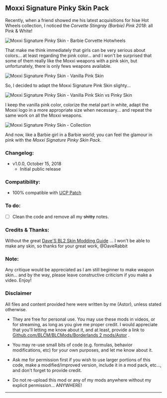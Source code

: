 ## Moxxi Signature Pinky Skin Pack

Recently, when a friend showed me his latest acquisitions for hise Hot Wheels collection, I noticed the *Corvette Stingray (Barbie) Pink 2018*: all Pink & White! 

![Moxxi Signature Pinky Skin - Barbie Corvette Hotwheels](https://imgur.com/q9HC6vU.jpg "Don't worry guys... even if my screen capture show French text, my mods are in English")

That make me think immediately that girls can be very serious about colors... at least regarding the pink color... and I won't be surprised that some of them really like the Moxxi weapons with a pink skin, but unfortunately, there is only fews weapons available.

![Moxxi Signature Pinky Skin - Vanilla Pink Skin](https://imgur.com/MFd8ZMQ.jpg "Don't worry guys... even if my screen capture show French text, my mods are in English")

So, I decided to adapt the Moxxi Signature Pink Skin slighty...

![Moxxi Signature Pinky Skin - Vanilla Pink Skin vs Pinky Skin](https://imgur.com/PMcjD1O.jpg "Don't worry guys... even if my screen capture show French text, my mods are in English")

I keep the vanilla pink color, colorize the metal part in white, adapt the Moxxi logo in a more appropriate size when necessary... and repeat the same work on all the Moxxi weapons.

![Moxxi Signature Pinky Skin - Collection](https://imgur.com/YuDj2OC.jpg "Don't worry guys... even if my screen capture show French text, my mods are in English")

And now, like a Barbie girl in a Barbie world; you can feel the glamour in pink with the *Moxxi Signature Pinky Skin Pack*.

### Changelog:
- v1.0.0, October 15, 2018
  - Initial public release
 
### Compatibility:

- 100% compatible with [UCP Patch](https://github.com/BLCM/BLCMods/tree/master/Borderlands%202%20mods/Community%20Patch%20Team)

### To do:

- [ ] Clean the code and remove all my ~~shitty~~ notes. 

### Credits & Thanks:

Without the great [Dave'S BL2 Skin Modding Guide](https://cdn.rawgit.com/BLCM/BLCMods/bb1933f7/Borderlands%202%20mods/Dave/DAVE%27S%20BL2%20SKIN%20MODDING%20GUIDE.pdf) ... I won't be able to make any skin, so thanks for your great work, @DaveRabbit
  
### Note: 

Any critique would be appreciated as I am still beginner to make weapon skin... and by the way, please leave constructive criticism if you make a video. 
Enjoy!

### Disclaimer

All files and content provided here were written by me (Astor), unless stated otherwise.

- They are free for personal use. You may use these mods in videos, or for streaming, as long as you give me proper credit. I would appreciate that you'll letting me know about it, and at least, provide a link to [Github.com/BLCM/BLCMods/Borderlands 2 mods/Astor](https://github.com/BLCM/BLCMods/tree/master/Borderlands%202%20mods/Astor) .

- You may re-use small bits of code (e.g. formulas, behavior modifications, etc) for your own purposes, and let me know about it. 

- Ask me for permission first if you wish to use larger portions of this code, make a modified/improved version, include it in a mod pack, etc..., and don't forget to provide credit.

- Do not re-upload this mod or any of my mods anywhere without my explicit permission... ANYWHERE!

* * * * *



